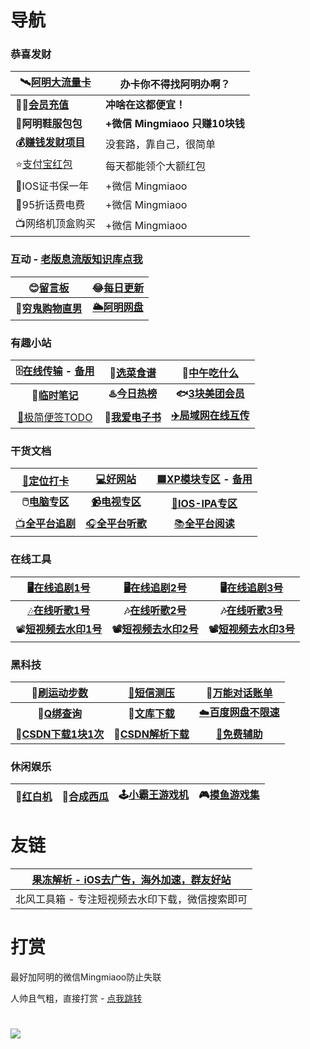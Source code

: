 # 导航

### 恭喜发财

| 🛰️[阿明大流量卡](https://haokawx.lot-ml.com/Product/Index/235198) | 办卡你不得找阿明办啊？         |
| ------------------------------------------------------------ | ------------------------------ |
| **🙆‍♂️[会员充值](http://shangzhang.99kami.com?parent_code=1005451)** | **冲啥在这都便宜！**           |
| **👟阿明鞋服包包**                                            | **+微信 Mingmiaoo 只赚10块钱** |
| **💰[赚钱发财项目](https://flowus.cn/haoruan/share/473a4f2d-1295-48ae-85c6-e6d6ff82357d)** | 没套路，靠自己，很简单         |
| ⭐[支付宝红包](https://bj.haoruan.cc)                         | 每天都能领个大额红包           |
| 🍎IOS证书保一年                                               | +微信 Mingmiaoo                |
| 🤑95折话费电费                                                | +微信 Mingmiaoo                |
| 📺网络机顶盒购买                                              | +微信 Mingmiaoo                |



### 互动 - [老版息流版知识库点我](https://flowus.cn/haoruan/share/d4ae140f-c37d-4eb8-b379-81a88c2dd76e)

|       😊[留言板](https://support.qq.com/product/411304)       | 😂[每日更新](https://wk.haoruan.cc/%E6%AF%8F%E6%97%A5%E6%9B%B4%E6%96%B0/2023%E5%B9%B410%E6%9C%88%E6%AF%8F%E6%97%A5%E7%B2%BE%E9%80%89) |
| :----------------------------------------------------------: | :----------------------------------------------------------: |
| **👻[穷鬼购物直男](https://flowus.cn/haoruan/share/821bd9ed-93f9-4425-9489-05680ca73790)** |            **[🌥️阿明网盘](https://wp.haoruan.cc)**            |



### 有趣小站

| 🗄️[在线传输](https://wormhole.app/) - [备用](https://fast.uc.cn/) |           🍛[选菜食谱](https://cook.yunyoujun.cn/)            |             🍚[中午吃什么](http://chishenme.xyz/)             |
| :----------------------------------------------------------: | :----------------------------------------------------------: | :----------------------------------------------------------: |
|             **📒[临时笔记](https://bijici.com/)**             |            **♨️[今日热榜](https://tophub.today/)**            | **🐟[3块美团会员](https://flowus.cn/haoruan/share/1e16994c-1ef4-47f9-9c21-21c6c3ba01a0)** |
|        [📑极简便签TODO](https://www.ricocc.com/todo/)         | 📖[**我爱电子书**](https://flowus.cn/haoruan/share/3fc2e8ca-a47a-413b-9388-d174f90b5bb4) |           **[✈️局域网在线互传](https://yunge.in/)**           |



### 干货文档

| [🧭定位打卡](https://wk.haoruan.cc/%E6%89%93%E5%8D%A1%E5%AE%9A%E4%BD%8D) | [💻好网站](https://wk.haoruan.cc/%E7%9F%A5%E8%AF%86%E5%BA%93/%E5%A5%BD%E7%BD%91%E7%AB%99%E6%8E%A8%E8%8D%90) | [🟦XP模块专区](https://flowery-espadrille-695.notion.site/XP-a7667b75eafb4ebb9c5dd23784e98bee) - [备用](https://www.yuque.com/yuqueyonghuxd6cxl/qdzxvy/bgbnhio8qwwgbypv) |
| :----------------------------------------------------------: | :----------------------------------------------------------: | :----------------------------------------------------------: |
| **🖱️[电脑专区](https://wk.haoruan.cc/%E7%9F%A5%E8%AF%86%E5%BA%93/%E7%94%B5%E8%84%91%E5%B0%8F%E7%99%BD%E5%88%B0%E5%A4%A7%E5%B8%88)** | [**📹电视专区**](https://wk.haoruan.cc/%E5%BD%B1%E9%9F%B3%E9%98%85%E8%AF%BB/%E7%94%B5%E8%A7%86TV%E7%9B%92%E5%AD%90) | [🍎**IOS-IPA专区**](https://wk.haoruan.cc/%E7%9F%A5%E8%AF%86%E5%BA%93/IOS%E7%A0%B8%E5%A3%B3IPA%E5%88%86%E4%BA%AB) |
| [📺**全平台追剧**](https://wk.haoruan.cc/%E5%BD%B1%E9%9F%B3%E9%98%85%E8%AF%BB/%E8%BF%BD%E5%89%A7%E5%85%A8%E5%B9%B3%E5%8F%B0) | [🎧**全平台听歌**](https://wk.haoruan.cc/%E5%BD%B1%E9%9F%B3%E9%98%85%E8%AF%BB/%E9%9F%B3%E4%B9%90) | [📚**全平台阅读**](https://wk.haoruan.cc/%E5%BD%B1%E9%9F%B3%E9%98%85%E8%AF%BB/%E9%98%85%E8%AF%BB-%E5%90%AC%E4%B9%A6-%E6%BC%AB%E7%94%BB-%E5%8A%A8%E6%BC%AB) |



### 在线工具

|        [🖥️在线追剧1号](https://www.reboku.com/)         |      [🖥️在线追剧2号](https://search.ymck.me/)      |        🖥️[在线追剧3号](http://www.renren.pro/)        |
| :----------------------------------------------------: | :-----------------------------------------------: | :--------------------------------------------------: |
| [🎶**在线听歌1号**](https://tool.liumingye.cn/music/#/) | **🎶[在线听歌2号](https://www.jamendo.com/start)** |      **🎶[在线听歌3号](https://www.zz123.com/)**      |
|    📽️[**短视频去水印1号**](https://dy.kukutool.com/)    |   **📽️[短视频去水印2号](https://api.spapi.cn/)**   | **📽️[短视频去水印3号](https://www.dy114.com/douyin)** |



### 黑科技

|            🏃[刷运动步数](https://shuabu.org/)            | [📵短信测压](https://haoruan.gitbook.io/bei-yong-wen-ku/pages/%E5%BD%B1%E9%9F%B3%E9%98%85%E8%AF%BB/%E7%9F%AD%E4%BF%A1%E6%B5%8B%E5%8E%8B) |      💭[万能对话账单](https://tool.dvgod.com/index.html)      |
| :------------------------------------------------------: | :----------------------------------------------------------: | :----------------------------------------------------------: |
|     **🐧[Q绑查询](https://zy.xywlapi.cc/home.html)**      | **📃[文库下载](https://www.wk.haoruan.cc/%E7%9F%A5%E8%AF%86%E5%BA%93/%E7%99%BE%E5%BA%A6%E6%96%87%E5%BA%93%E8%B1%86%E4%B8%81%E9%81%93%E5%AE%A2%E5%B7%B4%E5%B7%B4%E4%B8%8B%E8%BD%BD/)** | [☁️**百度网盘不限速**](https://wk.haoruan.cc/%E7%9F%A5%E8%AF%86%E5%BA%93/%E7%99%BE%E5%BA%A6%E7%BD%91%E7%9B%98%E4%B8%8D%E9%99%90%E9%80%9F) |
| **🔻[CSDN下载1块1次](https://www.zhanghuanglong.com/dl)** |          **🔻[CSDN解析下载](https://dl.zzyyww.cn/)**          | **[🧱免费辅助](https://flowus.cn/haoruan/share/5846a0ea-b0e9-47f1-bb5b-9c61c9e4408d)** |



### 休闲娱乐

| 🐲[红白机](https://nes.heheda.top/) | 🍉[合成西瓜](http://tool.liumingye.cn/watermelon//) | 🕹️[小霸王游戏机](https://www.yikm.net/) | 🎮[摸鱼游戏集](https://www.wesane.com/) |
| :--------------------------------: | :------------------------------------------------: | :------------------------------------: | :------------------------------------: |



# 友链

| [果冻解析 - iOS去广告，海外加速，群友好站](https://dns.66a.net/) |
| ------------------------------------------------------------ |
| 北风工具箱 - 专注短视频去水印下载，微信搜索即可              |



# 打赏

最好加阿明的微信Mingmiaoo防止失联

人帅且气粗，直接打赏 - [点我跳转](https://support.qq.com/product/411304)

![](https://bj.bcebos.com/baidu-rmb-video-cover-1/697e5f59075733a410ee92b1142fe08f.png)
=======
